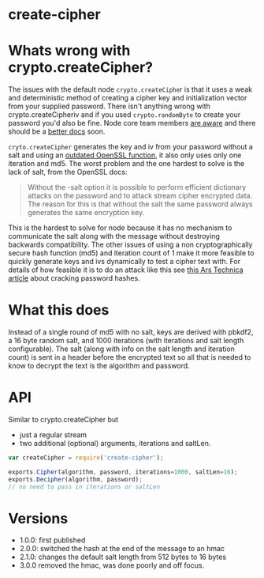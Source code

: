 create-cipher
====


# Whats wrong with crypto.createCipher?

The issues with the default node `crypto.createCiphe`r is that it uses a weak and deterministic method of creating a cipher key and initialization vector from your supplied password.  There isn't anything wrong with crypto.createCipheriv and if you used `crypto.randomByte` to create your password you'd also be fine. Node core team members [are aware](https://github.com/joyent/node/issues/8578) and there should be a [better docs](https://github.com/joyent/node/pull/8580) soon.

`cryto.createCipher` generates the key and iv from your password without a salt and using an [outdated OpenSSL function](https://www.openssl.org/docs/crypto/EVP_BytesToKey.html), it also only uses only one iteration and md5.  The worst problem and the one hardest to solve is the lack of salt, from the OpenSSL docs:

> Without the -salt option it is possible to perform efficient dictionary attacks on the password and to attack stream cipher encrypted data. The reason for this is that without the salt the same password always generates the same encryption key.

This is the hardest to solve for node because it has no mechanism to communicate the salt along with the message without destroying backwards compatibility.  The other issues of using a non cryptographically secure hash function (md5) and iteration count of 1 make it more feasible to quickly generate keys and ivs dynamically to test a cipher text with.  For details of how feasible it is to do an attack like this see [this Ars Technica article](http://arstechnica.com/security/2012/08/passwords-under-assault/) about cracking password hashes.  

# What this does

Instead of a single round of md5 with no salt, keys are derived with pbkdf2, a 16 byte random salt, and 1000 iterations (with iterations and salt length configurable). The salt (along with info on the salt length and iteration count) is sent in a header before the encrypted text so all that is needed to know to decrypt the text is the algorithm and password.

# API

Similar to crypto.createCipher but 

- just a regular stream
- two additional (optional) arguments, iterations and saltLen.

```js
var createCipher = require('create-cipher');

exports.Cipher(algorithm, password, iterations=1000, saltLen=16);
exports.Decipher(algorithm, password);
// no need to pass in iterations or saltLen
```



# Versions

- 1.0.0: first published
- 2.0.0: switched the hash at the end of the message to an hmac
- 2.1.0: changes the default salt length from 512 bytes to 16 bytes
- 3.0.0 removed the hmac, was done poorly and off focus.